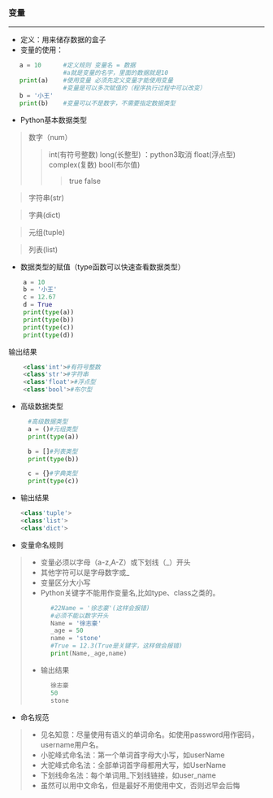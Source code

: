 ### 变量
- - -
* 定义：用来储存数据的盒子
* 变量的使用：
 ```python
    a = 10      #定义规则 变量名 = 数据
                #a就是变量的名字，里面的数据就是10
    print(a)    #使用变量 必须先定义变量才能使用变量
                #变量是可以多次赋值的（程序执行过程中可以改变）
    b = '小王'
    print(b)    #变量可以不是数字，不需要指定数据类型
 ```
* Python基本数据类型
> 数字（num）
>> int(有符号整数)
>> long(长整型) ：python3取消 
>> float(浮点型)
>> complex(复数)
>> bool(布尔值)
>>> true
>>> false

> 字符串(str)

> 字典(dict)

> 元组(tuple)

> 列表(list)

* 数据类型的赋值（type函数可以快速查看数据类型）
```python
    a = 10
    b = '小王'
    c = 12.67
    d = True
    print(type(a))
    print(type(b))
    print(type(c))
    print(type(d))
```
  
输出结果
```python
    <class'int'>#有符号整数
    <class'str'>#字符串
    <class'float'>#浮点型
    <class'bool'>#布尔型
```
* 高级数据类型
  ```python
    #高级数据类型
    a = ()#元组类型
    print(type(a))

    b = []#列表类型
    print(type(b))

    c = {}#字典类型
    print(type(c))
  ```
* 输出结果
  ```python
  <class'tuple'>
  <class'list'>
  <class'dict'>
  ```
* 变量命名规则
> * 变量必须以字母（a-z,A-Z）或下划线（_）开头
> * 其他字符可以是字母数字或_
> * 变量区分大小写
> * Python关键字不能用作变量名,比如type、class之类的。
> ```python
>       #22Name = '徐志豪'(这样会报错)
>       #必须不能以数字开头
>       Name = '徐志豪'
>       _age = 50
>       name = 'stone'
>       #True = 12.3(True是关键字，这样做会报错)
>       print(Name,_age,name)
> ```
> * 输出结果
> ```python
>       徐志豪
>       50
>       stone
> ```

* 命名规范
> * 见名知意：尽量使用有语义的单词命名。如使用password用作密码，username用户名。
> * 小驼峰式命名法：第一个单词首字母大小写，如userName
> * 大驼峰式命名法：全部单词首字母都用大写，如UserName
> * 下划线命名法：每个单词用_下划线链接，如user_name
> * 虽然可以用中文命名，但是最好不用使用中文，否则迟早会后悔